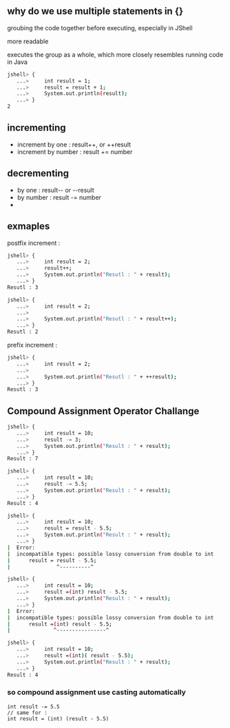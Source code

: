 ## why do we use multiple statements in {}

groubing the code together before executing, especially in JShell

more readable

executes the group as a whole, which more closely resembles running code in Java

```bash
jshell> {
   ...>     int result = 1;
   ...>     result = result + 1;
   ...>     System.out.println(result);
   ...> }
2
```

## incrementing

- increment by one : result++, or ++result
- increment by number : result += number

## decrementing

- by one : result-- or --result
- by number : result -= number
-

## exmaples

postfix increment :

```bash
jshell> {
   ...>     int result = 2;
   ...>     result++;
   ...>     System.out.println("Resutl : " + result);
   ...> }
Resutl : 3

jshell> {
   ...>     int result = 2;
   ...>
   ...>     System.out.println("Resutl : " + result++);
   ...> }
Resutl : 2
```

prefix increment :

```bash
jshell> {
   ...>     int result = 2;
   ...>
   ...>     System.out.println("Resutl : " + ++result);
   ...> }
Resutl : 3
```

## Compound Assignment Operator Challange

```bash
jshell> {
   ...>     int result = 10;
   ...>     result -= 3;
   ...>     System.out.println("Result : " + result);
   ...> }
Result : 7
```

```bash
jshell> {
   ...>     int result = 10;
   ...>     result -= 5.5;
   ...>     System.out.println("Result : " + result);
   ...> }
Result : 4

jshell> {
   ...>     int result = 10;
   ...>     result = result - 5.5;
   ...>     System.out.println("Result : " + result);
   ...> }
|  Error:
|  incompatible types: possible lossy conversion from double to int
|      result = result - 5.5;
|               ^----------^

jshell> {
   ...>     int result = 10;
   ...>     result =(int) result - 5.5;
   ...>     System.out.println("Result : " + result);
   ...> }
|  Error:
|  incompatible types: possible lossy conversion from double to int
|      result =(int) result - 5.5;
|              ^----------------^

jshell> {
   ...>     int result = 10;
   ...>     result =(int)( result - 5.5);
   ...>     System.out.println("Result : " + result);
   ...> }
Result : 4
```

### so compound assignment use casting automatically

```
int result -= 5.5
// same for :
int result = (int) (result - 5.5)
```
